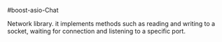 #boost-asio-Chat

Network library. it implements methods such
as reading and writing to a socket, waiting for connection and listening to a specific port.
